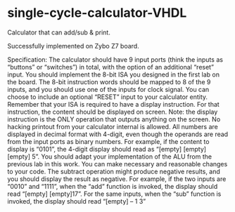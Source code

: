 # single-cycle-calculator-VHDL

Calculator that can add/sub & print.

Successfully implemented on Zybo Z7 board. 

Specification:
The calculator should have 9 input ports (think the inputs as “buttons” or “switches”) in total, with the option of an additional “reset” input. You
should implement the 8-bit ISA you designed in the first lab on the board. The 8-bit instruction words should be mapped to 8 of the 9 inputs, and you should use one of the inputs for clock signal. You can choose to include an optional “RESET” input to your calculator entity. Remember that your ISA is required to have a display instruction. For that instruction, the content should be displayed on screen. Note: the display instruction is the ONLY operation that outputs anything on the screen. No hacking printout from your calculator internal is allowed. All numbers are displayed in decimal format with 4-digit, even though the operands are read from the input ports as binary numbers. For example, if the content to display is “0101”, the 4-digit display should read as “[empty] [empty] [empty] 5”. You should adapt your implementation of the ALU from the previous lab in this work. You can make necessary and reasonable changes to your code. The subtract operation might produce negative results, and you should display the result as negative. For example, if the two inputs are “0010” and “1111”, when the “add” function is invoked, the display should read “[empty] [empty]17”. For the same inputs, when the “sub” function is invoked, the display should read “[empty] – 1 3”

